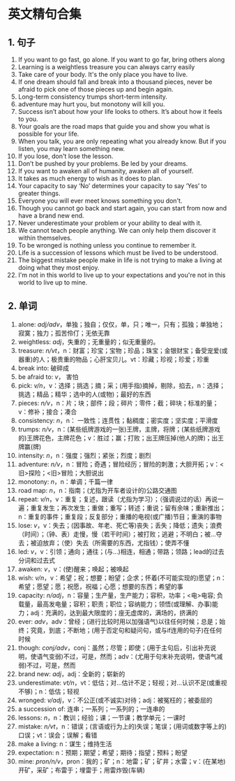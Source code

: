 # 英文精句合集

## 1. 句子
1. If you want to go fast, go alone. If you want to go far, bring others along
2. Learning is a weightless treasure you can always carry easily
3. Take care of your body. It's the only place you have to live.
4. If one dream should fall and break into a thousand pieces, never be afraid to pick one of those pieces up and begin again.
5. Long-term consistency trumps short-term intensity. 
6. adventure may hurt you, but monotony will kill you.
7. Success isn’t about how your life looks to others. It’s about how it feels to you.
8. Your goals are the road maps that guide you and show you what is possible for your life.
9. When you talk, you are only repeating what you already know. But if you listen, you may learn something new.
10. If you lose, don't lose the lesson. 
11. Don’t be pushed by your problems. Be led by your dreams.
12. If you want to awaken all of humanity, awaken all of yourself.
13. It takes as much energy to wish as it does to plan.
14. Your capacity to say ‘No’ determines your capacity to say ‘Yes’ to greater things.
15. Everyone you will ever meet knows something you don't.
16. Though you cannot go back and start again, you can start from now and have a brand new end.
17. Never underestimate your problem or your ability to deal with it.
18. We cannot teach people anything. We can only help them discover it within themselves.
19. To be wronged is nothing unless you continue to remember it.
20. Life is a succession of lessons which must be lived to be understood.
21. The biggest mistake people make in life is not trying to make a living at doing what they most enjoy.
22. I'm not in this world to live up to your expectations and you're not in this world to live up to mine.

## 2. 单词
1. alone: *adj/adv*，单独；独自；仅仅，单，只；唯一，只有；孤独；单独地；寂寞；独力；孤苦伶仃；无依无靠
2. weightless: *adj*，失重的；无重量的；似无重量的。
3. treasure: *n/vt*，n：财富；珍宝；宝物；珍品；珠宝；金银财宝；备受宠爱(或器重)的人；极贵重的物品；心肝宝贝儿。vt：珍藏；珍视；珍爱；珍重
4. break into: 破碎成
4. be afraid to: *v*， 害怕
5. pick: *v/n*，v：选择；挑选；摘；采；(用手指)摘掉，剔除，掐去，n：选择；挑选；精品；精华；选中的人(或物)；最好的东西
6. pieces: *n/v*，n：片；块；部件；段；碎片；零件；截；碎块；标准的量；v：修补；接合；凑合
7. consistency: *n*，n： 一致性；连贯性；黏稠度；密实度；坚实度；平滑度
8. trumps: *n/v*，n：(某些纸牌游戏的一张)王牌，主牌，将牌；(某些纸牌游戏的)王牌花色，主牌花色；v：胜过；赢；打败；出王牌压掉(他人的牌)；出王牌赢(牌)
9. intensity: *n*，n：强度；强烈；紧张；烈度；剧烈
10. adventure: *n/v*，n：冒险；奇遇；冒险经历；冒险的刺激；大胆开拓；v：<旧>探险；<旧>冒险；大胆说出
11. monotony: *n*，n：单调；千篇一律
12. road map: *n*，n：指南；(尤指为开车者设计的)公路交通图
13. repeat: *v/n*，v：重复；复述，跟读（尤指为学习）；（强调说过的话）再说一遍；重复发生；再次发生；重做；重写；转述；重说；留有余味；重新推出；n：重复的事件；重复段；反复部分；重播的电视(或广播)节目；重演的事物
14. lose: *v*，v：失去；(因事故、年老、死亡等)丧失；丢失；降低；遗失；浪费（时间）；（钟、表）走慢，慢（若干时间）；被打败；逃避；不明白；被…夺去；被迫放弃；（使）失去（所需要的东西，尤指钱）；使弄不懂
15. led: *v*，v：引领；通向；通往；(与…)相连，相通；带路；领路；lead的过去分词和过去式
16. awaken: *v*，v：(使)醒来；唤起；被唤起
17. wish: *v/n*，v：希望；祝；想要；盼望；企求；怀着(不可能实现的)愿望；n：希望；愿望；愿；祝愿，祝福；心愿；想要的东西；希望的事
18. capacity: *n/adj*，n：容量；生产量，生产能力；容积，功率；<电>电容; 负载量，最高发电量；容积；职责；职位；容纳能力；领悟(或理解、办事)能力；adj：充满的，达到最大限度的；座无虚席的，满场的，挤满的
19. ever: *adv*，adv：曾经；(进行比较时用以加强语气)以往任何时候；总是；始终；究竟，到底；不断地；(用于否定句和疑问句，或与if连用的句子)在任何时候
20. though: *conj/adv*，conj：虽然；尽管；即使；(用于主句后，引出补充说明，使语气变弱)不过，可是，然而；adv：(尤用于句末补充说明，使语气减弱)不过，可是，然而
21. brand new: *adj*，adj：全新的；崭新的
22. underestimate: *vt/n*，vt：低估；对…估计不足；轻视；对…认识不足(或重视不够)；n：低估；轻视
23. wronged: *v/adj*，v：不公正(或不诚实)对待；adj：被冤枉的；被委屈的
24. a succession of: 连串；一系列；一系列的；一连串的
25. lessons: *n*，n：教训；经验；课；一节课；教学单元；一课时
26. mistake: *n/vt*，n：错误；(言语或行为上的)失误；笔误；(用词或数字等上的)口误；vt：误会；误解；看错
27. make a living: n：谋生；维持生活
28. expectation: n：预期；期望；希望；期待；指望；预料；盼望
29. mine: *pron/n/v*，pron：我的；矿；n：地雷；矿；矿井；水雷；v：(在某地)开矿，采矿；布雷于；埋雷于；用雷炸毁(车辆)
